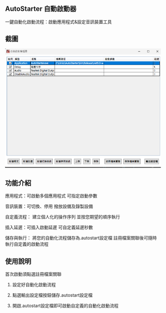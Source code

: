 ## AutoStarter 自動啟動器

一鍵自動化啟動流程：啟動應用程式&設定音訊裝置工具

## 截圖

![介面](https://github.com/mitis1233/AutoStarter/blob/main/Picture.png?raw=true)

## 功能介紹

應用程式：可啟動多個應用程式 可指定啟動參數

音訊裝置：可切換、停用 撥放設備及錄製設備

自定義流程： 建立個人化的操作序列 並按您期望的順序執行

插入延遲：可插入啟動延遲 可自定義延遲秒數

儲存與執行： 將您的自動化流程儲存為.autostart設定檔 註冊檔案關聯後可隨時執行自定義的啟動流程

## 使用說明

首次啟動須點選註冊檔案關聯

1. 設定好自動化啟動流程

2. 點選輸出設定檔按鈕儲存.autostart設定檔

3. 開啟.autostart設定檔即可啟動自定義的自動化啟動流程

